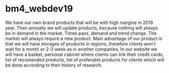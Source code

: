 # bm4_webdev19
We have our own brand products that will be with high margine in 2019 year. Then annually we will update products, because nothing will always be in demand in the market. Times pass, demand and trend change. The market will always require a new product. Main advantage of our product is that we will have storages of products in regions, therefore clients won't wait for a month or 2-3 week as in another companies. In our website we will have a basket, personal cabinet where clients can link their credit cards, list of recomended products, list of preferable products for clients which will be done according to their history of research.   
